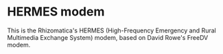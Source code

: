 # HERMES modem

This is the Rhizomatica's HERMES (High-Frequency Emergency and Rural Multimedia Exchange System) modem, based
on David Rowe's FreeDV modem.

